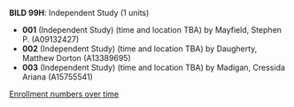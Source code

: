 **BILD 99H**: Independent Study (1 units)

- **001** (Independent Study) (time and location TBA) by Mayfield, Stephen P. (A09132427)
- **002** (Independent Study) (time and location TBA) by Daugherty, Matthew Dorton (A13389695)
- **003** (Independent Study) (time and location TBA) by Madigan, Cressida Ariana (A15755541)

[Enrollment numbers over time](./BILD99H.tsv)
